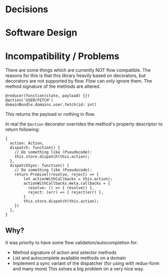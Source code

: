 # Decisions

# Software Design

# Incompatibility / Problems

There are some things which are currently NOT flow compatible.
The reasons for this is that this library heavily based on decorators, but decorators
are not supported by flow. Flow can only ignore them.
The method signature of the methods are altered.

```JS
@reducer(function(state, payload) {})
@action('USER/FETCH')
domainBundle.domains.user.fetch(id: int)
```
This returns the payload or nothing in flow.

In real the ```@action``` decorator overrides the method's property descriptor to return following:
```JS
{
  action: Action,
  dispatch: function() {
    // Do something like (Pseudocode):
    this.store.dispatch(this.action);
  },
  dispatchSync: function() {
    // Do something like (Pseudocode):
    return Promise((resolve, reject) => {
        let actionWithCallbacks = this.action);
        actionWithCallbacks.meta.callbacks = {
          resolve: () => { resolve() },
          reject: (err) => { reject(err) },
        }
        this.store.dispatch(this.action);
    })
  },
}
```

## Why?

It was priority to have some flow validation/autocompletion for:
- Method signature of action and selector methods
- List and autocomplete available methods on a domain
- Implement a sync variant of the dispatcher (for using with redux-form and many more)
  This solves a big problem on a very nice way.
